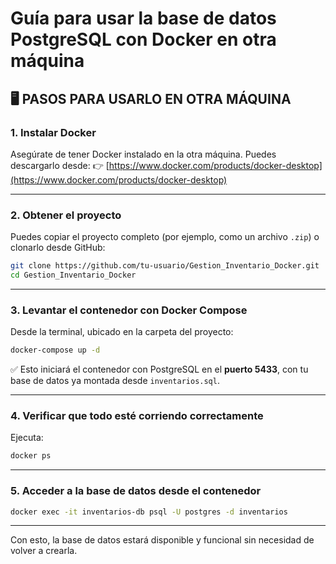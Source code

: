 
# Guía para usar la base de datos PostgreSQL con Docker en otra máquina

## 🖥️ PASOS PARA USARLO EN OTRA MÁQUINA

### 1. Instalar Docker

Asegúrate de tener Docker instalado en la otra máquina.
Puedes descargarlo desde:
👉 [https://www.docker.com/products/docker-desktop](https://www.docker.com/products/docker-desktop)

---

### 2. Obtener el proyecto

Puedes copiar el proyecto completo (por ejemplo, como un archivo `.zip`) o clonarlo desde GitHub:

```bash
git clone https://github.com/tu-usuario/Gestion_Inventario_Docker.git
cd Gestion_Inventario_Docker
```

---

### 3. Levantar el contenedor con Docker Compose

Desde la terminal, ubicado en la carpeta del proyecto:

```bash
docker-compose up -d
```

✅ Esto iniciará el contenedor con PostgreSQL en el **puerto 5433**, con tu base de datos ya montada desde `inventarios.sql`.

---

### 4. Verificar que todo esté corriendo correctamente

Ejecuta:

```bash
docker ps
```

---

### 5. Acceder a la base de datos desde el contenedor

```bash
docker exec -it inventarios-db psql -U postgres -d inventarios
```

---

Con esto, la base de datos estará disponible y funcional sin necesidad de volver a crearla.
